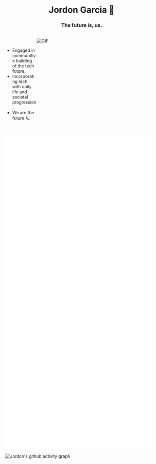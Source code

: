 <h1 align="center">Jordon Garcia 👋</h1>
<h3 align="center">The future is, us.</h3>

<br/>

<a target="_blank">
  <img align="right" height="250" width="400" alt="GIF" src="https://github.com/JordonGarcia/JordonGarcia/blob/main/GIF/image.gif">
</a>

<br/>

- Engaged in communitive building of the tech future.
- Incorporating tech with daily life and societal progression.
- We are the future 🪐

<br/>

![Metrics](https://github.com/JordonGarcia/JordonGarcia/blob/main/github-metrics.svg)

![Jordon's github activity graph](https://activity-graph.herokuapp.com/graph?username=jordongarcia&theme=react-dark)
